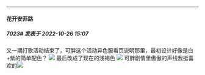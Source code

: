 

*****

####  花开安菲路  
##### 7023#       发表于 2022-10-26 15:07

又一期打歌活动结束了，可胖这个活动异色服看页说明那里，最初设计好像是白+紫的简单配色？
<img src="https://p.sda1.dev/8/93202ea67a309ba26eccc24c4bf63c77/CMP_20221026150345626.jpg" referrerpolicy="no-referrer">
最后改成了现在的浅褐色
<img src="https://p.sda1.dev/8/14ef9d0aae59eb6e39f4d3f841196943/CMP_20221026150539012.jpg" referrerpolicy="no-referrer">
可胖剧情里傲傲的声线我挺喜欢的<img src="https://static.saraba1st.com/image/smiley/face2017/057.png" referrerpolicy="no-referrer">

